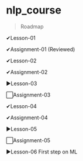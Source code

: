 # nlp_course

> Roadmap

✔Lesson-01

✔Assignment-01 (Reviewed)

✔Lesson-02

✔Assignment-02

▶Lesson-03

⬜Assignment-03

✔Lesson-04

✔Assignment-04

▶Lesson-05

⬜Assignment-05

▶Lesson-06 First step on ML